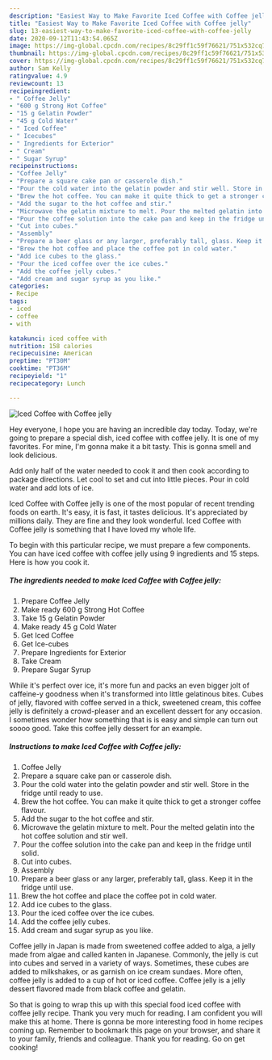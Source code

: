 ```yaml
---
description: "Easiest Way to Make Favorite Iced Coffee with Coffee jelly"
title: "Easiest Way to Make Favorite Iced Coffee with Coffee jelly"
slug: 13-easiest-way-to-make-favorite-iced-coffee-with-coffee-jelly
date: 2020-09-12T11:43:54.065Z
image: https://img-global.cpcdn.com/recipes/8c29ff1c59f76621/751x532cq70/iced-coffee-with-coffee-jelly-recipe-main-photo.jpg
thumbnail: https://img-global.cpcdn.com/recipes/8c29ff1c59f76621/751x532cq70/iced-coffee-with-coffee-jelly-recipe-main-photo.jpg
cover: https://img-global.cpcdn.com/recipes/8c29ff1c59f76621/751x532cq70/iced-coffee-with-coffee-jelly-recipe-main-photo.jpg
author: Sam Kelly
ratingvalue: 4.9
reviewcount: 13
recipeingredient:
- " Coffee Jelly"
- "600 g Strong Hot Coffee"
- "15 g Gelatin Powder"
- "45 g Cold Water"
- " Iced Coffee"
- " Icecubes"
- " Ingredients for Exterior"
- " Cream"
- " Sugar Syrup"
recipeinstructions:
- "Coffee Jelly"
- "Prepare a square cake pan or casserole dish."
- "Pour the cold water into the gelatin powder and stir well. Store in the fridge until ready to use."
- "Brew the hot coffee. You can make it quite thick to get a stronger coffee flavour."
- "Add the sugar to the hot coffee and stir."
- "Microwave the gelatin mixture to melt. Pour the melted gelatin into the hot coffee solution and stir well."
- "Pour the coffee solution into the cake pan and keep in the fridge until solid."
- "Cut into cubes."
- "Assembly"
- "Prepare a beer glass or any larger, preferably tall, glass. Keep it in the fridge until use."
- "Brew the hot coffee and place the coffee pot in cold water."
- "Add ice cubes to the glass."
- "Pour the iced coffee over the ice cubes."
- "Add the coffee jelly cubes."
- "Add cream and sugar syrup as you like."
categories:
- Recipe
tags:
- iced
- coffee
- with

katakunci: iced coffee with 
nutrition: 158 calories
recipecuisine: American
preptime: "PT30M"
cooktime: "PT36M"
recipeyield: "1"
recipecategory: Lunch

---
```



![Iced Coffee with Coffee jelly](https://img-global.cpcdn.com/recipes/8c29ff1c59f76621/751x532cq70/iced-coffee-with-coffee-jelly-recipe-main-photo.jpg)

Hey everyone, I hope you are having an incredible day today. Today, we're going to prepare a special dish, iced coffee with coffee jelly. It is one of my favorites. For mine, I'm gonna make it a bit tasty. This is gonna smell and look delicious.

Add only half of the water needed to cook it and then cook according to package directions. Let cool to set and cut into little pieces. Pour in cold water and add lots of ice.

Iced Coffee with Coffee jelly is one of the most popular of recent trending foods on earth. It's easy, it is fast, it tastes delicious. It's appreciated by millions daily. They are fine and they look wonderful. Iced Coffee with Coffee jelly is something that I have loved my whole life.


To begin with this particular recipe, we must prepare a few components. You can have iced coffee with coffee jelly using 9 ingredients and 15 steps. Here is how you cook it.

<!--inarticleads1-->

##### The ingredients needed to make Iced Coffee with Coffee jelly:

1. Prepare  Coffee Jelly
1. Make ready 600 g Strong Hot Coffee
1. Take 15 g Gelatin Powder
1. Make ready 45 g Cold Water
1. Get  Iced Coffee
1. Get  Ice-cubes
1. Prepare  Ingredients for Exterior
1. Take  Cream
1. Prepare  Sugar Syrup


While it&#39;s perfect over ice, it&#39;s more fun and packs an even bigger jolt of caffeine-y goodness when it&#39;s transformed into little gelatinous bites. Cubes of jelly, flavored with coffee served in a thick, sweetened cream, this coffee jelly is definitely a crowd-pleaser and an excellent dessert for any occasion. I sometimes wonder how something that is is easy and simple can turn out soooo good. Take this coffee jelly dessert for an example. 

<!--inarticleads2-->

##### Instructions to make Iced Coffee with Coffee jelly:

1. Coffee Jelly
1. Prepare a square cake pan or casserole dish.
1. Pour the cold water into the gelatin powder and stir well. Store in the fridge until ready to use.
1. Brew the hot coffee. You can make it quite thick to get a stronger coffee flavour.
1. Add the sugar to the hot coffee and stir.
1. Microwave the gelatin mixture to melt. Pour the melted gelatin into the hot coffee solution and stir well.
1. Pour the coffee solution into the cake pan and keep in the fridge until solid.
1. Cut into cubes.
1. Assembly
1. Prepare a beer glass or any larger, preferably tall, glass. Keep it in the fridge until use.
1. Brew the hot coffee and place the coffee pot in cold water.
1. Add ice cubes to the glass.
1. Pour the iced coffee over the ice cubes.
1. Add the coffee jelly cubes.
1. Add cream and sugar syrup as you like.


Coffee jelly in Japan is made from sweetened coffee added to alga, a jelly made from algae and called kanten in Japanese. Commonly, the jelly is cut into cubes and served in a variety of ways. Sometimes, these cubes are added to milkshakes, or as garnish on ice cream sundaes. More often, coffee jelly is added to a cup of hot or iced coffee. Coffee jelly is a jelly dessert flavored made from black coffee and gelatin. 

So that is going to wrap this up with this special food iced coffee with coffee jelly recipe. Thank you very much for reading. I am confident you will make this at home. There is gonna be more interesting food in home recipes coming up. Remember to bookmark this page on your browser, and share it to your family, friends and colleague. Thank you for reading. Go on get cooking!
